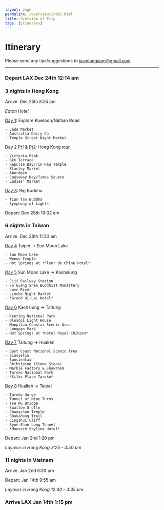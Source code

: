 ```yaml
---
layout: page
permalink: /overview/index.html
title: Overview of Trip
tags: [itinerary]
---
```


# Itinerary

Please send any tips/suggestions to <a href="mailto:{{ site.social.email}}">jasminegiang@gmail.com</a> 

---

### Depart LAX Dec 24th 12:14 am

### **3 nights in Hong Kong**
Arrive: Dec 25th 8:35 am

*Eaton Hotel*

[Day 1](http://jmoney.rocks/asia/hong%20kong/hong-kong-1/): Explore Kowloon/Nathan Road
    
    - Jade Market
    - Australia Dairy Co
    - Temple Street Night Market

Day 2 [Pt1](http://jmoney.rocks/asia/hong%20kong/hong-kong-2-pt1/)  &  [Pt2](http://jmoney.rocks/asia/hong%20kong/hong-kong-2-pt2/): Hong Kong tour
    
    - Victoria Peak
    - Sky Terrace
    - Repulse Bay/Tin Hau Temple
    - Stanley Market
    - Aberdeen
    - Causeway Bay/Times Square
    - Ladies' Market

[Day 3](http://jmoney.rocks/asia/hong%20kong/hong-kong-3/): Big Buddha

    - Tian Tan Buddha
    - Symphony of Lights

Depart: Dec 28th 10:02 am

### **6 nights in Taiwan**
Arrive: Dec 28th 11:30 am

[Day 4](http://jmoney.rocks/asia/taiwan/taiwan-1/) Taipei -> Sun Moon Lake

    - Sun Moon Lake
    - Wenwu Temple
    - Hot Springs at *Fleur de Chine Hotel*

[Day 5]() Sun Moon Lake -> Kaohsiung

    - Jiji Railway Station
    - Fo Guang Shan Buddhist Monastery
    - Love River
    - Liouho Night Market
    - *Grand Hi-Lai Hotel*

[Day 6]() Kaohsiung -> Taitung

    - Kenting National Park
    - Oluanpi Light House
    - Maopitou Coastal Scenic Area
    - Longpan Park
    - Hot Springs at *Hotel Royal Chihpen*

[Day 7]() Taitung -> Hualien

    - East Coast National Scenic Area
    - Siaoyeliu
    - Sansientai
    - Shihtiping (Stone Steps)
    - Marble Factory & Showroom
    - Taroko National Park
    - *Silks Place Taroko*

[Day 8]() Hualien -> Taipei
    
    - Taroko Gorge
    - Tunnel of Nine Turns
    - Tse Mu Bridge
    - Swallow Grotto
    - Changchun Temple
    - Shakadang Trail
    - Cingshui Cliff
    - Syue-Shan Long Tunnel
    - *Monarch Skyline Hotel*

Depart: Jan 2nd 1:20 pm

*Layover in Hong Kong 3:25 - 4:50 pm*

### **11 nights in Vietnam**
Arrive: Jan 2nd 6:30 pm

Depart: Jan 14th 9:55 am

*Layover in Hong Kong 12:40 - 4:35 pm*

### Arrive LAX Jan 14th 1:15 pm

